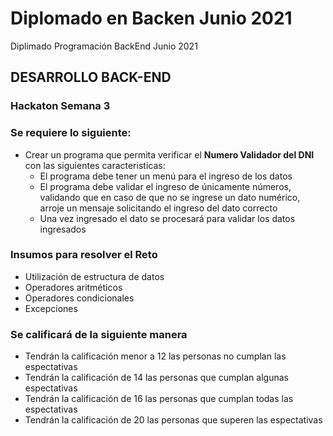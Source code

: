 # Diplomado en Backen Junio 2021
Diplimado Programación BackEnd Junio 2021
## DESARROLLO BACK-END
### Hackaton Semana 3
### Se requiere lo siguiente:

 - Crear un programa que permita verificar el **Numero Validador del DNI** con las siguientes caracteristicas:
    - El programa debe tener un menú para el ingreso de los datos
    - El programa debe validar el ingreso de únicamente números, validando que en
caso de que no se ingrese un dato numérico, arroje un mensaje solicitando el
ingreso del dato correcto
    - Una vez ingresado el dato se procesará para validar los datos ingresados

### Insumos para resolver el Reto
- Utilización de estructura de datos
- Operadores aritméticos
- Operadores condicionales
- Excepciones 

### Se calificará de la siguiente manera
 - Tendrán la calificación menor a 12 las personas no cumplan las espectativas
 - Tendrán la calificación de 14 las personas que cumplan algunas espectativas
 - Tendrán la calificación de 16 las personas que cumplan todas las espectativas 
 - Tendrán la calificación de 20 las personas que superen las espectativas 



  
